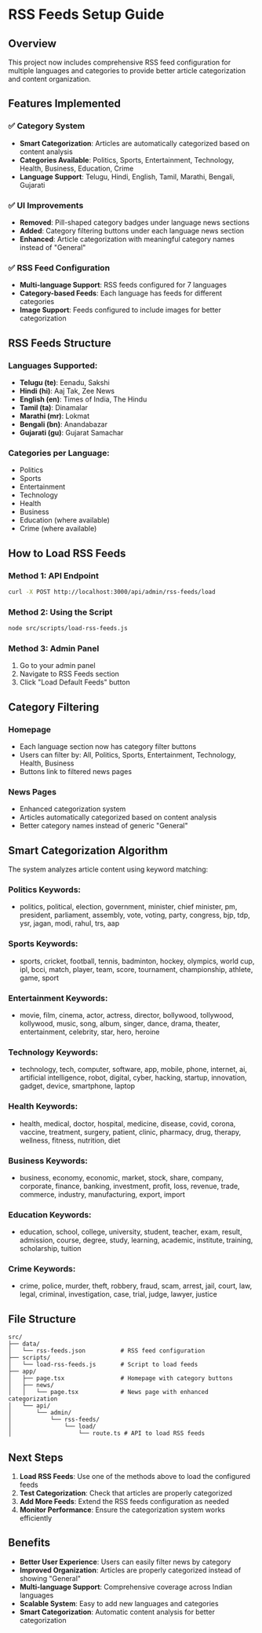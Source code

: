 # RSS Feeds Setup Guide

## Overview
This project now includes comprehensive RSS feed configuration for multiple languages and categories to provide better article categorization and content organization.

## Features Implemented

### ✅ **Category System**
- **Smart Categorization**: Articles are automatically categorized based on content analysis
- **Categories Available**: Politics, Sports, Entertainment, Technology, Health, Business, Education, Crime
- **Language Support**: Telugu, Hindi, English, Tamil, Marathi, Bengali, Gujarati

### ✅ **UI Improvements**
- **Removed**: Pill-shaped category badges under language news sections
- **Added**: Category filtering buttons under each language news section
- **Enhanced**: Article categorization with meaningful category names instead of "General"

### ✅ **RSS Feed Configuration**
- **Multi-language Support**: RSS feeds configured for 7 languages
- **Category-based Feeds**: Each language has feeds for different categories
- **Image Support**: Feeds configured to include images for better categorization

## RSS Feeds Structure

### Languages Supported:
- **Telugu (te)**: Eenadu, Sakshi
- **Hindi (hi)**: Aaj Tak, Zee News  
- **English (en)**: Times of India, The Hindu
- **Tamil (ta)**: Dinamalar
- **Marathi (mr)**: Lokmat
- **Bengali (bn)**: Anandabazar
- **Gujarati (gu)**: Gujarat Samachar

### Categories per Language:
- Politics
- Sports
- Entertainment
- Technology
- Health
- Business
- Education (where available)
- Crime (where available)

## How to Load RSS Feeds

### Method 1: API Endpoint
```bash
curl -X POST http://localhost:3000/api/admin/rss-feeds/load
```

### Method 2: Using the Script
```bash
node src/scripts/load-rss-feeds.js
```

### Method 3: Admin Panel
1. Go to your admin panel
2. Navigate to RSS Feeds section
3. Click "Load Default Feeds" button

## Category Filtering

### Homepage
- Each language section now has category filter buttons
- Users can filter by: All, Politics, Sports, Entertainment, Technology, Health, Business
- Buttons link to filtered news pages

### News Pages
- Enhanced categorization system
- Articles automatically categorized based on content analysis
- Better category names instead of generic "General"

## Smart Categorization Algorithm

The system analyzes article content using keyword matching:

### Politics Keywords:
- politics, political, election, government, minister, chief minister, pm, president, parliament, assembly, vote, voting, party, congress, bjp, tdp, ysr, jagan, modi, rahul, trs, aap

### Sports Keywords:
- sports, cricket, football, tennis, badminton, hockey, olympics, world cup, ipl, bcci, match, player, team, score, tournament, championship, athlete, game, sport

### Entertainment Keywords:
- movie, film, cinema, actor, actress, director, bollywood, tollywood, kollywood, music, song, album, singer, dance, drama, theater, entertainment, celebrity, star, hero, heroine

### Technology Keywords:
- technology, tech, computer, software, app, mobile, phone, internet, ai, artificial intelligence, robot, digital, cyber, hacking, startup, innovation, gadget, device, smartphone, laptop

### Health Keywords:
- health, medical, doctor, hospital, medicine, disease, covid, corona, vaccine, treatment, surgery, patient, clinic, pharmacy, drug, therapy, wellness, fitness, nutrition, diet

### Business Keywords:
- business, economy, economic, market, stock, share, company, corporate, finance, banking, investment, profit, loss, revenue, trade, commerce, industry, manufacturing, export, import

### Education Keywords:
- education, school, college, university, student, teacher, exam, result, admission, course, degree, study, learning, academic, institute, training, scholarship, tuition

### Crime Keywords:
- crime, police, murder, theft, robbery, fraud, scam, arrest, jail, court, law, legal, criminal, investigation, case, trial, judge, lawyer, justice

## File Structure

```
src/
├── data/
│   └── rss-feeds.json          # RSS feed configuration
├── scripts/
│   └── load-rss-feeds.js       # Script to load feeds
├── app/
│   ├── page.tsx                # Homepage with category buttons
│   ├── news/
│   │   └── page.tsx            # News page with enhanced categorization
│   └── api/
│       └── admin/
│           └── rss-feeds/
│               └── load/
│                   └── route.ts # API to load RSS feeds
```

## Next Steps

1. **Load RSS Feeds**: Use one of the methods above to load the configured feeds
2. **Test Categorization**: Check that articles are properly categorized
3. **Add More Feeds**: Extend the RSS feeds configuration as needed
4. **Monitor Performance**: Ensure the categorization system works efficiently

## Benefits

- **Better User Experience**: Users can easily filter news by category
- **Improved Organization**: Articles are properly categorized instead of showing "General"
- **Multi-language Support**: Comprehensive coverage across Indian languages
- **Scalable System**: Easy to add new languages and categories
- **Smart Categorization**: Automatic content analysis for better categorization
